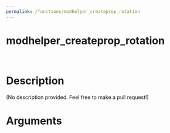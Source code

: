```yaml
---
permalink: /functions/modhelper_createprop_rotation
---
```

# modhelper_createprop_rotation  
&nbsp;  
# Description  
(No description provided. Feel free to make a pull request!) 
&nbsp;  
# Arguments


